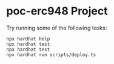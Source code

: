 # poc-erc948 Project

Try running some of the following tasks:

```shell
npx hardhat help
npx hardhat test
npx hardhat test
npx hardhat run scripts/deploy.ts
```
